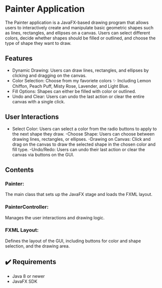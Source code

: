 # Painter Application

The Painter application is a JavaFX-based drawing program that allows users to interactively create and manipulate basic geometric shapes such as lines, rectangles, and ellipses on a canvas. Users can select different colors, decide whether shapes should be filled or outlined, and choose the type of shape they want to draw.

## Features
- Dynamic Drawing: Users can draw lines, rectangles, and ellipses by clicking and dragging on the canvas.
- Color Selection: Choose from my favoriete colors ✨ Including Lemon Chiffon, Peach Puff, Misty Rose, Lavender, and Light Blue.
- Fill Options: Shapes can either be filled with color or outlined.
- Undo and Clear: Users can undo the last action or clear the entire canvas with a single click.

## User Interactions
- Select Color: Users can select a color from the radio buttons to apply to the next shape they draw.
-Choose Shape: Users can choose between drawing lines, rectangles, or ellipses.
-Drawing on Canvas: Click and drag on the canvas to draw the selected shape in the chosen color and fill type.
-Undo/Redo: Users can undo their last action or clear the canvas via buttons on the GUI.


## Contents
### Painter: 
The main class that sets up the JavaFX stage and loads the FXML layout.
### PainterController: 
Manages the user interactions and drawing logic.
### FXML Layout: 
Defines the layout of the GUI, including buttons for color and shape selection, and the drawing area.

## ✔️ Requirements
- Java 8 or newer
- JavaFX SDK
